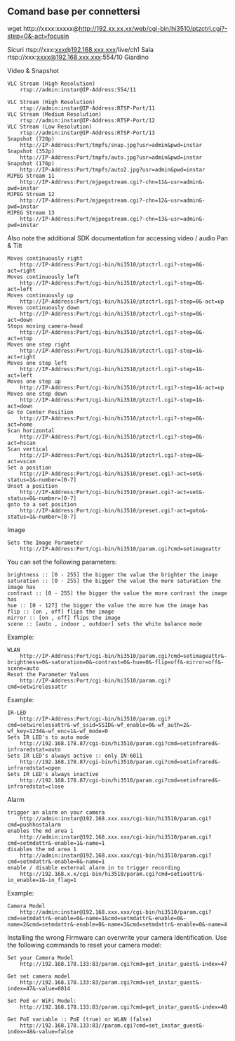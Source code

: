 
## Comand base per connettersi

wget http://xxxx:xxxxx@http://192.xx.xx.xx/web/cgi-bin/hi3510/ptzctrl.cgi?-step=0&-act=focusin


Sicuri
rtsp://xxx:xxx@192.168.xxx.xxx/live/ch1     Sala
rtsp://xxx:xxxx@192.168.xxx.xxx:554/10      Giardino


Video & Snapshot

    VLC Stream (High Resolution)
        rtsp://admin:instar@IP-Address:554/11

    VLC Stream (High Resolution)
        rtsp://admin:instar@IP-Address:RTSP-Port/11
    VLC Stream (Medium Resolution)
        rtsp://admin:instar@IP-Address:RTSP-Port/12
    VLC Stream (Low Resolution)
        rtsp://admin:instar@IP-Address:RTSP-Port/13
    Snapshot (720p)
        http://IP-Address:Port/tmpfs/snap.jpg?usr=admin&pwd=instar
    Snapshot (352p)
        http://IP-Address:Port/tmpfs/auto.jpg?usr=admin&pwd=instar
    Snapshot (176p)
        http://IP-Address:Port/tmpfs/auto2.jpg?usr=admin&pwd=instar
    MJPEG Stream 11
        http://IP-Address:Port/mjpegstream.cgi?-chn=11&-usr=admin&-pwd=instar
    MJPEG Stream 12
        http://IP-Address:Port/mjpegstream.cgi?-chn=12&-usr=admin&-pwd=instar
    MJPEG Stream 13
        http://IP-Address:Port/mjpegstream.cgi?-chn=13&-usr=admin&-pwd=instar

Also note the additional SDK documentation for accessing video / audio
Pan & Tilt

    Moves continuously right
        http://IP-Address:Port/cgi-bin/hi3510/ptzctrl.cgi?-step=0&-act=right
    Moves continuously left
        http://IP-Address:Port/cgi-bin/hi3510/ptzctrl.cgi?-step=0&-act=left
    Moves continuously up
        http://IP-Address:Port/cgi-bin/hi3510/ptzctrl.cgi?-step=0&-act=up
    Moves continuously down
        http://IP-Address:Port/cgi-bin/hi3510/ptzctrl.cgi?-step=0&-act=down
    Stops moving camera-head
        http://IP-Address:Port/cgi-bin/hi3510/ptzctrl.cgi?-step=0&-act=stop
    Moves one step right
        http://IP-Address:Port/cgi-bin/hi3510/ptzctrl.cgi?-step=1&-act=right
    Moves one step left
        http://IP-Address:Port/cgi-bin/hi3510/ptzctrl.cgi?-step=1&-act=left
    Moves one step up
        http://IP-Address:Port/cgi-bin/hi3510/ptzctrl.cgi?-step=1&-act=up
    Moves one step down
        http://IP-Address:Port/cgi-bin/hi3510/ptzctrl.cgi?-step=1&-act=down
    Go to Center Position
        http://IP-Address:Port/cgi-bin/hi3510/ptzctrl.cgi?-step=0&-act=home
    Scan horizontal
        http://IP-Address:Port/cgi-bin/hi3510/ptzctrl.cgi?-step=0&-act=hscan
    Scan vertical
        http://IP-Address:Port/cgi-bin/hi3510/ptzctrl.cgi?-step=0&-act=vscan
    Set a position
        http://IP-Address:Port/cgi-bin/hi3510/preset.cgi?-act=set&-status=1&-number=[0-7]
    Unset a position
        http://IP-Address:Port/cgi-bin/hi3510/preset.cgi?-act=set&-status=0&-number=[0-7]
    goto to a set position
        http://IP-Address:Port/cgi-bin/hi3510/preset.cgi?-act=goto&-status=1&-number=[0-7]

Image

    Sets the Image Parameter
        http://IP-Address:Port/cgi-bin/hi3510/param.cgi?cmd=setimageattr

You can set the following parameters:

    brightness :: [0 - 255] the bigger the value the brighter the image
    saturation :: [0 - 255] the bigger the value the more saturation the image has
    contrast :: [0 - 255] the bigger the value the more contrast the image has
    hue :: [0 - 127] the bigger the value the more hue the image has
    flip :: [on , off] flips the image
    mirror :: [on , off] flips the image
    scene :: [auto , indoor , outdoor] sets the white balance mode

Example:

    WLAN
        http://IP-Address:Port/cgi-bin/hi3510/param.cgi?cmd=setimageattr&-brightness=0&-saturation=0&-contrast=0&-hue=0&-flip=off&-mirror=off&-scene=auto
    Reset the Parameter Values
        http://IP-Address:Port/cgi-bin/hi3510/param.cgi?cmd=setwirelessattr

Example:

    IR-LED
        http://IP-Address:Port/cgi-bin/hi3510/param.cgi?cmd=setwirelessattr&-wf_ssid=SSID&-wf_enable=0&-wf_auth=2&-wf_key=1234&-wf_enc=1&-wf_mode=0
    Sets IR LED's to auto mode
        http://192.168.178.87/cgi-bin/hi3510/param.cgi?cmd=setinfrared&-infraredstat=auto
    Sets IR LED's always active :: only IN-6011
        http://192.168.178.87/cgi-bin/hi3510/param.cgi?cmd=setinfrared&-infraredstat=open
    Sets IR LED's always inactive
        http://192.168.178.87/cgi-bin/hi3510/param.cgi?cmd=setinfrared&-infraredstat=close

Alarm

    trigger an alarm on your camera
        http://admin:instar@192.168.xxx.xxx/cgi-bin/hi3510/param.cgi?cmd=pushhostalarm
    enables the md area 1
        http://admin:instar@192.168.xxx.xxx/cgi-bin/hi3510/param.cgi?cmd=setmdattr&-enable=1&-name=1
    disables the md area 1
        http://admin:instar@192.168.xxx.xxx/cgi-bin/hi3510/param.cgi?cmd=setmdattr&-enable=0&-name=1
    enable / disable external alarm in to trigger recording
        http://192.168.x.x/cgi-bin/hi3510/param.cgi?cmd=setioattr&-io_enable=1&-io_flag=1

Example:

    Camera Model
        http://admin:instar@192.168.xxx.xxx/cgi-bin/hi3510/param.cgi?cmd=setmdattr&-enable=0&-name=1&cmd=setmdattr&-enable=0&-name=2&cmd=setmdattr&-enable=0&-name=3&cmd=setmdattr&-enable=0&-name=4

Installing the wrong Firmware can overwrite your camera Identification. Use the following commands to reset your camera model:

    Set your Camera Model
        http://192.168.178.133:83/param.cgi?cmd=get_instar_guest&-index=47

    Get set camera model
        http://192.168.178.133:83/param.cgi?cmd=set_instar_guest&-index=47&-value=6014

    Set PoE or WiFi Model:
        http://192.168.178.133:83/param.cgi?cmd=get_instar_guest&-index=48

    Get PoE variable :: PoE (true) or WLAN (false)
        http://192.168.178.133:83//param.cgi?cmd=set_instar_guest&-index=48&-value=false
